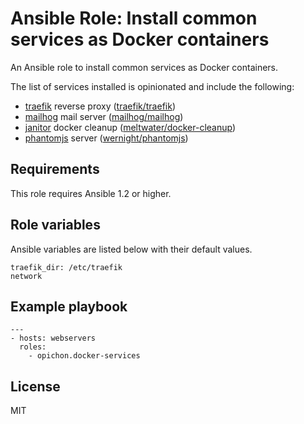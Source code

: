 # Ansible Role: Install common services as Docker containers

An Ansible role to install common services as Docker containers.

The list of services installed is opinionated and include the following:

* [traefik](https://github.com/containous/traefik) reverse proxy ([traefik/traefik](https://hub.docker.com/_/traefik/))
* [mailhog](https://github.com/mailhog/MailHog) mail server ([mailhog/mailhog](https://hub.docker.com/r/mailhog/mailhog/))
* [janitor](https://github.com/meltwater/docker-cleanup) docker cleanup ([meltwater/docker-cleanup](https://hub.docker.com/r/meltwater/docker-cleanup/))
* [phantomjs](http://phantomjs.org/) server ([wernight/phantomjs](https://hub.docker.com/r/wernight/phantomjs/))

## Requirements

This role requires Ansible 1.2 or higher.

## Role variables

Ansible variables are listed below with their default values.

```
traefik_dir: /etc/traefik
network
```

## Example playbook

```
---
- hosts: webservers
  roles:
  	- opichon.docker-services
```

## License

MIT

